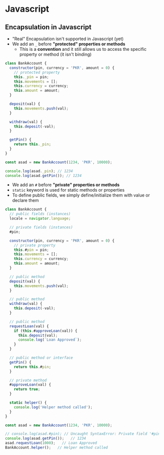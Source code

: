 # **Javascript**

## **Encapsulation in Javascript**

* "Real" Encapsulation isn't supported in Javascript (yet)
* We add an `_` before **"protected" properties or methods**
  * This is a **convention** and it still allows us to access the specific property or method (it isn't binding)

```javascript
class BankAccount {
  constructor(pin, currency = 'PKR', amount = 0) {
    // protected property
    this._pin = pin;
    this.movements = [];
    this.currency = currency;
    this.amount = amount;
  }

  deposit(val) {
    this.movements.push(val);
  }

  withdraw(val) {
    this.deposit(-val);
  }

  getPin() {
    return this._pin;
  }
}

const asad = new BankAccount(1234, 'PKR', 10000);

console.log(asad._pin); // 1234
console.log(asad.getPin()); // 1234
```

* We add an `#` before **"private" properties or methods**
* `static` keyword is used for static methods or properties
* To define public fields, we simply define/initialize them with value or declare them

```javascript
class BankAccount {
  // public fields (instances)
  locale = navigator.language;

  // private fields (instances)
  #pin;

  constructor(pin, currency = 'PKR', amount = 0) {
    // private property
    this.#pin = pin;
    this.movements = [];
    this.currency = currency;
    this.amount = amount;
  }

  // public method
  deposit(val) {
    this.movements.push(val);
  }

  // public method
  withdraw(val) {
    this.deposit(-val);
  }

  // public method
  requestLoan(val) {
    if (this.#approveLoan(val)) {
      this.deposit(val);
      console.log(`Loan Approved`);
    }
  }

  // public method or interface
  getPin() {
    return this.#pin;
  }

  // private method
  #approveLoan(val) {
    return true;
  }

  static helper() {
    console.log('Helper method called');
  }
}

const asad = new BankAccount(1234, 'PKR', 10000);

// console.log(asad.#pin); // Uncaught SyntaxError: Private field '#pin' must be declared in an enclosing class (at script.js:300:17)
console.log(asad.getPin());   // 1234
asad.requestLoan(1000);   // Loan Approved
BankAccount.helper();   // Helper method called
```
